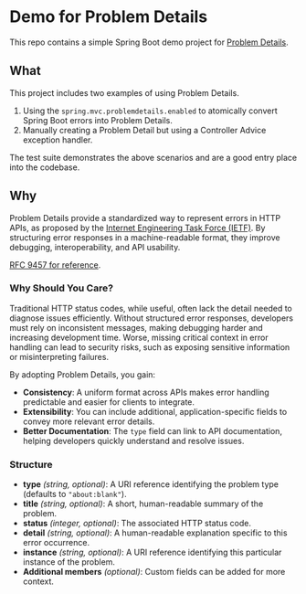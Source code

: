 # Demo for Problem Details

This repo contains a simple Spring Boot demo project
for [Problem Details](https://docs.spring.io/spring-framework/reference/web/webmvc/mvc-ann-rest-exceptions.html).

## What

This project includes two examples of using Problem Details.

1. Using the `spring.mvc.problemdetails.enabled` to atomically convert Spring Boot errors into Problem Details.
2. Manually creating a Problem Detail but using a Controller Advice exception handler.

The test suite demonstrates the above scenarios and are a good entry place into the codebase.

## Why

Problem Details provide a standardized way to represent errors in HTTP APIs, as proposed by
the [Internet Engineering Task Force (IETF)](https://www.ietf.org/about/introduction/). By structuring error responses
in a machine-readable format, they improve debugging, interoperability, and API usability.

[RFC 9457 for reference](https://datatracker.ietf.org/doc/html/rfc9457).

### Why Should You Care?

Traditional HTTP status codes, while useful, often lack the detail needed to diagnose issues efficiently. Without
structured error responses, developers must rely on inconsistent messages, making debugging harder and increasing
development time. Worse, missing critical context in error handling can lead to security risks, such as exposing
sensitive information or misinterpreting failures.

By adopting Problem Details, you gain:

- **Consistency**: A uniform format across APIs makes error handling predictable and easier for clients to integrate.
- **Extensibility**: You can include additional, application-specific fields to convey more relevant error details.
- **Better Documentation**: The `type` field can link to API documentation, helping developers quickly understand and
  resolve issues.

### Structure

* **type** *(string, optional)*: A URI reference identifying the problem type (defaults to `"about:blank"`).
* **title** *(string, optional)*: A short, human-readable summary of the problem.
* **status** *(integer, optional)*: The associated HTTP status code.
* **detail** *(string, optional)*: A human-readable explanation specific to this error occurrence.
* **instance** *(string, optional)*: A URI reference identifying this particular instance of the problem.
* **Additional members** *(optional)*: Custom fields can be added for more context.  


